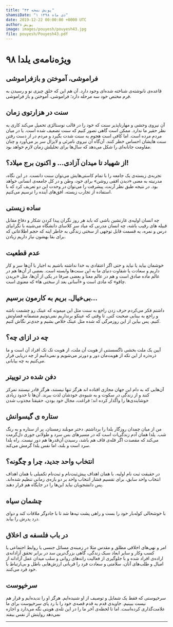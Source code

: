 ```yaml
---
title: "پویش نسخه ۴۳"
shamsiDate: "۱ دی ماه ۱۳۹۸"
date: 2019-12-22 00:00:00 +0000 UTC
author: پویش
image: images/pouyesh/pouyesh43.jpg
file: pouyesh/Pouyesh43.pdf
---
```


ویژه‌نامه‌ی یلدا ۹۸
===============

 فراموشی، آموختن و بازفراموشی
-------
قاعده‌ی نانوشته‌ی شناخته شده‌ای وجود دارد. آن هم این که خلق چیزی نو و رسیدن به فرم مختص خود سه مرحله دارد؛ فراموشی، آموختن و باز فراموشی.

سنت در هزارتوی زمان
---
آن نیروی وحشی و مهارناپذیر سنت که خود را در قالب نوستالژی تحمیل می‌کند کاری به نظر حقیر ما ندارد. ممکن است گاهی تصور کنیم که سنت تضعیف شده است. یا در میان مردم مرده است. اما کافی است هجوم به سنت شدت بگیرد و مردم در از دست رفتن سنت هایشان احساس خطر کنند. آن‌گاه آن نیروی نامرئی و لایزال سر بر می‌آورد و چنان مقاومت جانانه‌ای را شکل می‌دهد که سال‌ها برای تحلیلش زمان لازم خواهد بود.
 
از شهیاد تا میدان آزادی... و اکنون برج میلاد؟!
---
تجربه‌ی زیسته‌ی یک جامعه را با تمام کاستی‌هایش می‌توان سنت دانست. در این نگاه، مدرنیته به معنی «دیدن افقی روشن» برای خود، وطن و در کل جامعه‌ی انسانی خواهد بود. در نتیجه طبق نظر آرنت، پیشرفت را می‌توان در وحدت این دو تعریف کرد که با استفاده از تجارب زیسته، افق‌های آینده را ترسیم می‌کنیم.

ساده زیستی
---
چه انسان اولیه‌ی غارنشین باشی که باید هر روز نگران پیدا کردن شکار و دفاع مقابل قبیله های رقیب باشه، چه انسان مدرنی که میاد سر کلاسای دانشگاه می‌شینه با نگرانیای درس و نمره، یه قسمت قابل توجهی از سختی زندگی به خاطر اینه که حجم اطلاعاتی که برای بقا بهشون نیاز داریم زیادن.

عدم قطعیت
---
خوشمان بیاید یا نیاید و حتی اگر اعتقادی به خدا نداشته باشیم به اجبار با آن‌ها سر و کار داریم و سعادت یا شقاوت دنیای ما به این سنت‌ها وابسته است. بعضی از آن‌ها هم در عالم ماده صادق است و هم در عالم معنا و بعضی صرفا در یکی از آن‌ها، مثل «بریدن چاقو» که مادی است و «آسانی بعد از سختی ها» که معنوی است.

بی‌خیال. بریم به کارمون برسیم...
---
داشتم فکر می‌کردم حرف زدن راجع به سنت مثل این میمونه که عینک رو چشمت باشه و راجع به بینایی صحبت کنی. تا وقتی که عینکو برنداریم نمی‌تونیم منصفانه قضاوتش کنیم. پس بیاین از این روزمرگی که شده مثل عینک خلاص بشیم و جدی‌تر نگاش کنیم.

چه در ازای چه؟
---
آیین یک ملت بخشی ناگسستنی از هویت آن ملت، از هویت تک تک افراد آن است و ما ذره‌ذره از این تکه از هویت‌مان دور و دورتر می‌شویم و نمی‌دانیم از چه دریایی فرار می‌کنیم به چه بیابانی.

دفن شده در توییتر
---
آن‌هایی که به دام این جهان مجازی افتاده اند هرگز تنها نیستند، هرگز قادر نیستند تمرکز کنند و از زندگی در سکوت و به شیوه‌ی خودشان لذت ببرند. آن‌ها تا حدود زیادی خوشایندی‌ها را واگذار کرده اند؛ فراغت، مجال خود بودن، حقیقتا مجذوب شدن

ستاره ی گیسوانش
---
من از میان چمدان روزگار یلدا را برداشتم. دختر موبلند زمستان. پر از ستاره و به رنگ شب. یلدا همان آدم زندگی‌ات است که در مسیرهای بس سرد و طولانی جوری دل‌گرمت می‌کند که مقصدت اگر قله‌ی قاف هم باشد، رسیدن آن‌قدر‌ها هم دور نیست. راه یلدا سرد است و بلند، اما نفس یلدا گرمش می‌کند.

انتخاب واحد جدید، چرا و چگونه؟
---
در حقیقت ثبت نام اولیه، با همان اهداف پیش‌ثبت‌نام و ثبت‌نام تکمیلی با همان اهداف انتخاب واحد سابق، برای تقسیم فشار انتخاب واحد بر دو بازه‌ی زمانی تنظیم شده‌اند. پس دانشجویان نباید این‌ها را در جایگاه هم قرار دهند.
 
چشمان سیاه
---
با خوشحالی کوله‌بار خود را بست و راهی پشت تپه‌ها شد تا با جادوگر ملاقات کند و دوای درد پدرش را بیابد.

در باب فلسفه ی اخلاق
---
امر و نهی‌های اخلاقی مطلق و مقدس مثلا در زمینه‌ی مسائل جنسی یا روابط اجتماعی یا کسب وکار و سایر ابعاد سبک زندگی، گاهی بزرگ‌ترین سد در برابر تحقق آزادانه‌ی اراده‌ی افراد شده و با جلوگیری از فعالیت رانه‌های روانی و سلب میدان عمل آزادانه از امیال و طلب‌های آنان، سلامتی و سعادت فرد را قربانی ارزش‌هایی باطل و بی‌ارتباط با خود فرد می‌کنند.

سرخپوست
---
سرخپوستی که فقط یک شمایل و توصیف از او شنیده‌ایم. هرگز او را ندیده‌ایم و قرار هم نیست ببینیم. جاویدی قدم به قدم قصه‌ی خود را با رد پای سرخپوست برای ما علامت‌گذاری کرده‌است. اما تا لحظه‌ی آخر ما را در این تله‌ی هویتی نگه می‌دارد و اجازه نمی‌دهد روایتش از نفس بیفتد


----

